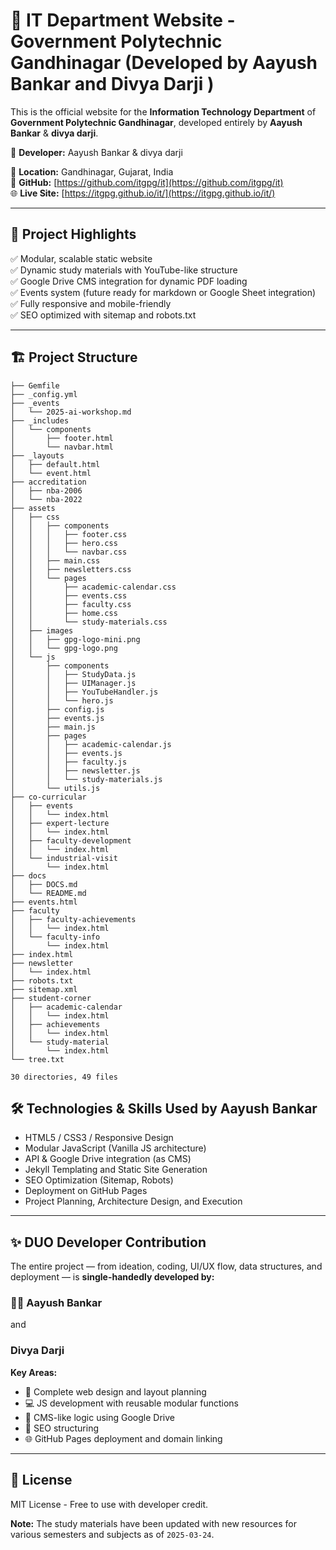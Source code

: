 # 🚀 IT Department Website - Government Polytechnic Gandhinagar (Developed by Aayush Bankar and Divya Darji )


This is the official website for the **Information Technology Department** of **Government Polytechnic Gandhinagar**, developed entirely by **Aayush Bankar** & **divya darji**.

🧠 **Developer:** Aayush Bankar  & divya darji 

📍 **Location:** Gandhinagar, Gujarat, India  
📂 **GitHub:** [https://github.com/itgpg/it](https://github.com/itgpg/it)  
🌐 **Live Site:** [https://itgpg.github.io/it/](https://itgpg.github.io/it/)

---

## 🌟 Project Highlights
✅ Modular, scalable static website  
✅ Dynamic study materials with YouTube-like structure  
✅ Google Drive CMS integration for dynamic PDF loading  
✅ Events system (future ready for markdown or Google Sheet integration)  
✅ Fully responsive and mobile-friendly  
✅ SEO optimized with sitemap and robots.txt  

---

## 🏗️ Project Structure
```
├── Gemfile
├── _config.yml
├── _events
│   └── 2025-ai-workshop.md
├── _includes
│   └── components
│       ├── footer.html
│       └── navbar.html
├── _layouts
│   ├── default.html
│   └── event.html
├── accreditation
│   ├── nba-2006
│   └── nba-2022
├── assets
│   ├── css
│   │   ├── components
│   │   │   ├── footer.css
│   │   │   ├── hero.css
│   │   │   └── navbar.css
│   │   ├── main.css
│   │   ├── newsletters.css
│   │   └── pages
│   │       ├── academic-calendar.css
│   │       ├── events.css
│   │       ├── faculty.css
│   │       ├── home.css
│   │       └── study-materials.css
│   ├── images
│   │   ├── gpg-logo-mini.png
│   │   └── gpg-logo.png
│   └── js
│       ├── components
│       │   ├── StudyData.js
│       │   ├── UIManager.js
│       │   ├── YouTubeHandler.js
│       │   └── hero.js
│       ├── config.js
│       ├── events.js
│       ├── main.js
│       ├── pages
│       │   ├── academic-calendar.js
│       │   ├── events.js
│       │   ├── faculty.js
│       │   ├── newsletter.js
│       │   └── study-materials.js
│       └── utils.js
├── co-curricular
│   ├── events
│   │   └── index.html
│   ├── expert-lecture
│   │   └── index.html
│   ├── faculty-development
│   │   └── index.html
│   └── industrial-visit
│       └── index.html
├── docs
│   ├── DOCS.md
│   └── README.md
├── events.html
├── faculty
│   ├── faculty-achievements
│   │   └── index.html
│   └── faculty-info
│       └── index.html
├── index.html
├── newsletter
│   └── index.html
├── robots.txt
├── sitemap.xml
├── student-corner
│   ├── academic-calendar
│   │   └── index.html
│   ├── achievements
│   │   └── index.html
│   └── study-material
│       └── index.html
└── tree.txt

30 directories, 49 files
```

## 🛠 Technologies & Skills Used by Aayush Bankar
- HTML5 / CSS3 / Responsive Design
- Modular JavaScript (Vanilla JS architecture)
- API & Google Drive integration (as CMS)
- Jekyll Templating and Static Site Generation
- SEO Optimization (Sitemap, Robots)
- Deployment on GitHub Pages
- Project Planning, Architecture Design, and Execution

---

## ✨ DUO Developer Contribution
The entire project — from ideation, coding, UI/UX flow, data structures, and deployment — is **single-handedly developed by:**
### 👨‍💻 **Aayush Bankar**
and 
### **Divya Darji**

**Key Areas:**
- 📐 Complete web design and layout planning
- 💻 JS development with reusable modular functions
- 📂 CMS-like logic using Google Drive
- 📜 SEO structuring
- 🌐 GitHub Pages deployment and domain linking

---

## 📜 License
MIT License - Free to use with developer credit.

**Note:** The study materials have been updated with new resources for various semesters and subjects as of `2025-03-24`.
